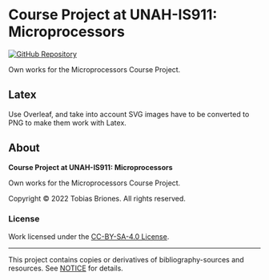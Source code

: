 # Course Project at UNAH-IS911: Microprocessors

[![GitHub Repository](https://img.shields.io/static/v1?label=GITHUB&message=REPOSITORY&labelColor=555&color=0277bd&style=for-the-badge&logo=GITHUB)](https://github.com/tobiasbriones/cp-unah-is911-microprocessors)

Own works for the Microprocessors Course Project.

## Latex

Use Overleaf, and take into account SVG images have to be converted to PNG 
to make them work with Latex.

## About

**Course Project at UNAH-IS911: Microprocessors**

Own works for the Microprocessors Course Project.

Copyright © 2022 Tobias Briones. All rights reserved.

### License

Work licensed under the [CC-BY-SA-4.0 License](LICENSE).

---

This project contains copies or derivatives of bibliography-sources and
resources. See [NOTICE](NOTICE.md) for details.
